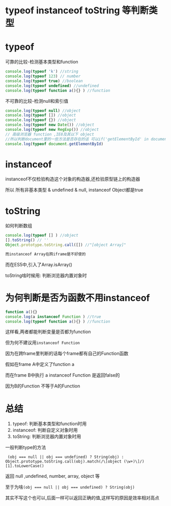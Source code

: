 # typeof instanceof toString 等判断类型

# typeof 

可靠的比较-检测基本类型和function

```javascript
console.log(typeof 'k') //string
console.log(typeof 123) // number
console.log(typeof true) //boolean
console.log(typeof undefined) //undefined
console.log(typeof function a(){} ) //function
```

不可靠的比较-检测null和索引值

```javascript
console.log(typeof null) //object
console.log(typeof []) //object
console.log(typeof {}) //object
console.log(typeof new Date()) //object
console.log(typeof new RegExp()) //object
// 高级浏览器 function ,IE8及其以下 object
//所以判断document里的一些方法是否存在的话 可以if('getElementById' in document)
console.log(typeof document.getElementById) 

```

# instanceof 

instanceof不仅检验构造这个对象的构造器,还检验原型链上的构造器

所以 所有非基本类型 & undefined & null, instanceof Object都是true


# toString

如何判断数组

```javascript
console.log(typeof [] ) //object
[].toString() // ''
Object.prototype.toString.call([]) //"[object Array]"

而instanceof Array在跨iframe是不好使的
```
而在ES5中,引入了Array.isArray()

toString啥时候用: 判断浏览器内置对象时

# 为何判断是否为函数不用instanceof

```javascript
function a(){}
console.log(a instanceof Function ) //true
console.log(typeof function a(){} ) //function
```

这样看,两者都能判断变量是否都为function

但为何不建议用`instanceof Function`

因为在跨frame里判断的话每个frame都有自己的Function函数

假如在frame A中定义了function a

而在frame B中执行 a instanceof Function 是返回false的

因为B的Function 不等于A的Function

# 总结

1. typeof: 判断基本类型和function时用
2. instanceof: 判断自定义对象时用
3. toString: 判断浏览器内置对象时用

一般判断type的方法

` (obj === null || obj === undefined) ? String(obj) : Object.prototype.toString.call(obj).match(/\[object (\w+)\]/)[1].toLowerCase()`

返回 null ,undefined, number, array, object 等

至于为啥`(obj === null || obj === undefined) ? String(obj) `

其实不写这个也可以,后面一样可以返回正确的值,这样写的原因是效率相对高点 



